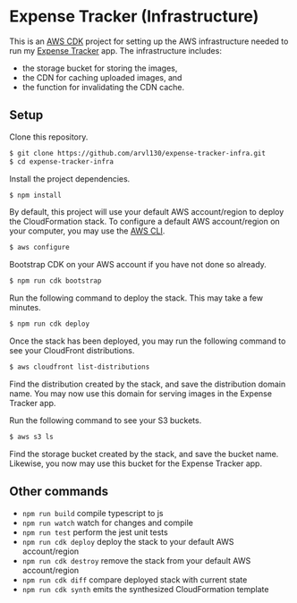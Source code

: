 # Expense Tracker (Infrastructure)

This is an [AWS CDK](https://aws.amazon.com/cdk/) project for setting up the AWS infrastructure needed to run my [Expense Tracker](https://github.com/arvl130/expense-tracker) app. The infrastructure includes:

- the storage bucket for storing the images,
- the CDN for caching uploaded images, and
- the function for invalidating the CDN cache.

## Setup

Clone this repository.

```sh
$ git clone https://github.com/arvl130/expense-tracker-infra.git
$ cd expense-tracker-infra
```

Install the project dependencies.

```sh
$ npm install
```

By default, this project will use your default AWS account/region to deploy the CloudFormation stack. To configure a default AWS account/region on your computer, you may use the [AWS CLI](https://aws.amazon.com/cli).

```sh
$ aws configure
```

Bootstrap CDK on your AWS account if you have not done so already.

```sh
$ npm run cdk bootstrap
```

Run the following command to deploy the stack. This may take a few minutes.

```sh
$ npm run cdk deploy
```

Once the stack has been deployed, you may run the following command to see your CloudFront distributions.

```sh
$ aws cloudfront list-distributions
```

Find the distribution created by the stack, and save the distribution domain name. You may now use this domain for serving images in the Expense Tracker app.

Run the following command to see your S3 buckets.

```sh
$ aws s3 ls
```

Find the storage bucket created by the stack, and save the bucket name. Likewise, you now may use this bucket for the Expense Tracker app.

## Other commands

- `npm run build` compile typescript to js
- `npm run watch` watch for changes and compile
- `npm run test` perform the jest unit tests
- `npm run cdk deploy` deploy the stack to your default AWS account/region
- `npm run cdk destroy` remove the stack from your default AWS account/region
- `npm run cdk diff` compare deployed stack with current state
- `npm run cdk synth` emits the synthesized CloudFormation template

